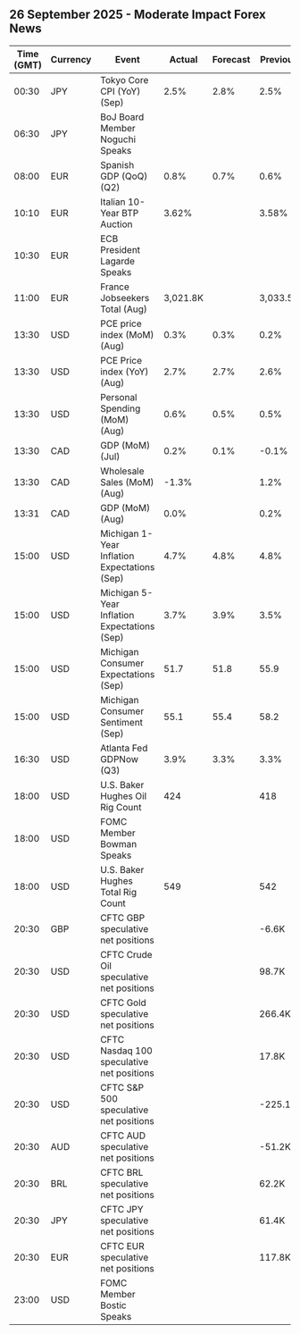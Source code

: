 ## 26 September 2025 - Moderate Impact Forex News

| Time (GMT) | Currency | Event | Actual | Forecast | Previous |
|------|----------|-------|--------|----------|----------|
| 00:30 | JPY | Tokyo Core CPI (YoY) (Sep) | 2.5% | 2.8% | 2.5% |
| 06:30 | JPY | BoJ Board Member Noguchi Speaks |  |  |  |
| 08:00 | EUR | Spanish GDP (QoQ) (Q2) | 0.8% | 0.7% | 0.6% |
| 10:10 | EUR | Italian 10-Year BTP Auction | 3.62% |  | 3.58% |
| 10:30 | EUR | ECB President Lagarde Speaks |  |  |  |
| 11:00 | EUR | France Jobseekers Total (Aug) | 3,021.8K |  | 3,033.5K |
| 13:30 | USD | PCE price index (MoM) (Aug) | 0.3% | 0.3% | 0.2% |
| 13:30 | USD | PCE Price index (YoY) (Aug) | 2.7% | 2.7% | 2.6% |
| 13:30 | USD | Personal Spending (MoM) (Aug) | 0.6% | 0.5% | 0.5% |
| 13:30 | CAD | GDP (MoM) (Jul) | 0.2% | 0.1% | -0.1% |
| 13:30 | CAD | Wholesale Sales (MoM) (Aug) | -1.3% |  | 1.2% |
| 13:31 | CAD | GDP (MoM) (Aug) | 0.0% |  | 0.2% |
| 15:00 | USD | Michigan 1-Year Inflation Expectations (Sep) | 4.7% | 4.8% | 4.8% |
| 15:00 | USD | Michigan 5-Year Inflation Expectations (Sep) | 3.7% | 3.9% | 3.5% |
| 15:00 | USD | Michigan Consumer Expectations (Sep) | 51.7 | 51.8 | 55.9 |
| 15:00 | USD | Michigan Consumer Sentiment (Sep) | 55.1 | 55.4 | 58.2 |
| 16:30 | USD | Atlanta Fed GDPNow (Q3) | 3.9% | 3.3% | 3.3% |
| 18:00 | USD | U.S. Baker Hughes Oil Rig Count | 424 |  | 418 |
| 18:00 | USD | FOMC Member Bowman Speaks |  |  |  |
| 18:00 | USD | U.S. Baker Hughes Total Rig Count | 549 |  | 542 |
| 20:30 | GBP | CFTC GBP speculative net positions |  |  | -6.6K |
| 20:30 | USD | CFTC Crude Oil speculative net positions |  |  | 98.7K |
| 20:30 | USD | CFTC Gold speculative net positions |  |  | 266.4K |
| 20:30 | USD | CFTC Nasdaq 100 speculative net positions |  |  | 17.8K |
| 20:30 | USD | CFTC S&P 500 speculative net positions |  |  | -225.1K |
| 20:30 | AUD | CFTC AUD speculative net positions |  |  | -51.2K |
| 20:30 | BRL | CFTC BRL speculative net positions |  |  | 62.2K |
| 20:30 | JPY | CFTC JPY speculative net positions |  |  | 61.4K |
| 20:30 | EUR | CFTC EUR speculative net positions |  |  | 117.8K |
| 23:00 | USD | FOMC Member Bostic Speaks |  |  |  |
